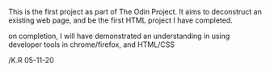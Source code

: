 This is the first project as part of The Odin Project. It aims to deconstruct an existing web page, and be the first HTML project I have completed.

on completion, I will have demonstrated an understanding in using developer tools in chrome/firefox, and HTML/CSS

/K.R 05-11-20
